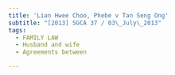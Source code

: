 ```yaml
---
title: 'Lian Hwee Choo, Phebe v Tan Seng Ong'
subtitle: "[2013] SGCA 37 / 03\_July\_2013"
tags:
  - FAMILY LAW
  - Husband and wife
  - Agreements between

---
```


